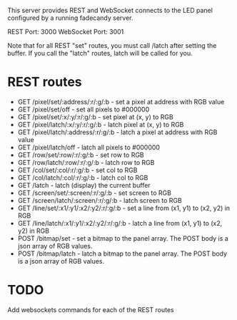 This server provides REST and WebSocket connects to the LED panel configured by a running fadecandy server.  

REST Port: 3000
WebSocket Port: 3001

Note that for all REST "set" routes, you must call /latch after setting the buffer.  If you call the "latch" routes, latch will be called for you.

REST routes
===========
* GET /pixel/set/:address/:r/:g/:b - set a pixel at address with RGB value
* GET /pixel/set/off - set all pixels to #000000
* GET /pixel/set/:x/:y/:r/:g/:b - set pixel at (x, y) to RGB
* GET /pixel/latch/:x/:y/:r/:g/:b - latch pixel at (x, y) to RGB
* GET /pixel/latch/:address/:r/:g/:b - latch a pixel at address with RGB value
* GET /pixel/latch/off - latch all pixels to #000000
* GET /row/set/:row/:r/:g/:b - set row to RGB
* GET /row/latch/:row/:r/:g/:b - latch row to RGB
* GET /col/set/:col/:r/:g/:b - set col to RGB
* GET /col/latch/:col/:r/:g/:b - latch col to RGB
* GET /latch - latch (display) the current buffer
* GET /screen/set/:screen/:r/:g/:b - set screen to RGB
* GET /screen/latch/:screen/:r/:g/:b - latch screen to RGB
* GET /line/set/:x1/:y1/:x2/:y2/:r/:g/:b - set a line from (x1, y1) to (x2, y2) in RGB
* GET /line/latch/:x1/:y1/:x2/:y2/:r/:g/:b - latch a line from (x1, y1) to (x2, y2) in RGB
* POST /bitmap/set - set a bitmap to the panel array.  The POST body is a json array of RGB values.
* POST /bitmap/latch - latch a bitmap to the panel array.  The POST body is a json array of RGB values.


TODO
====
Add websockets commands for each of the REST routes

